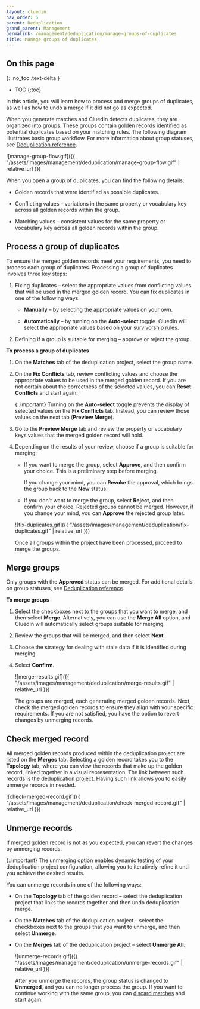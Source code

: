 ```yaml
---
layout: cluedin
nav_order: 5
parent: Deduplication
grand_parent: Management
permalink: /management/deduplication/manage-groups-of-duplicates
title: Manage groups of duplicates
---
```

## On this page
{: .no_toc .text-delta }
- TOC
{:toc}

In this article, you will learn how to process and merge groups of duplicates, as well as how to undo a merge if it did not go as expected.

When you generate matches and CluedIn detects duplicates, they are organized into groups. These groups contain golden records identified as potential duplicates based on your matching rules. The following diagram illustrates basic group workflow. For more information about group statuses, see [Deduplication reference](/management/deduplication/deduplication-reference).

![manage-group-flow.gif]({{ "/assets/images/management/deduplication/manage-group-flow.gif" | relative_url }})

When you open a group of duplicates, you can find the following details:

- Golden records that were identified as possible duplicates.

- Conflicting values – variations in the same property or vocabulary key across all golden records within the group.

- Matching values – consistent values for the same property or vocabulary key across all golden records within the group.

## Process a group of duplicates

To ensure the merged golden records meet your requirements, you need to process each group of duplicates. Processing a group of duplicates involves three key steps:

1. Fixing duplicates – select the appropriate values from conflicting values that will be used in the merged golden record. You can fix duplicates in one of the following ways:

    - **Manually** – by selecting the appropriate values on your own.

    - **Automatically** – by turning on the **Auto-select** toggle. CluedIn will select the appropriate values based on your [survivorship rules](/management/rules).

1. Defining if a group is suitable for merging – approve or reject the group.

**To process a group of duplicates**

1. On the **Matches** tab of the deduplication project, select the group name.

1. On the **Fix Conflicts** tab, review conflicting values and choose the appropriate values to be used in the merged golden record. If you are not certain about the correctness of the selected values, you can **Reset Conflicts** and start again.

    {:.important}
    Turning on the **Auto-select** toggle prevents the display of selected values on the **Fix Conflicts** tab. Instead, you can review those values on the next tab (**Preview Merge**).

1. Go to the **Preview Merge** tab and review the property or vocabulary keys values that the merged golden record will hold.

1. Depending on the results of your review, choose if a group is suitable for merging:

    - If you want to merge the group, select **Approve**, and then confirm your choice. This is a preliminary step before merging.

        If you change your mind, you can **Revoke** the approval, which brings the group back to the **New** status.

    - If you don't want to merge the group, select **Reject**, and then confirm your choice. Rejected groups cannot be merged. However, if you change your mind, you can **Approve** the rejected group later.

    ![fix-duplicates.gif]({{ "/assets/images/management/deduplication/fix-duplicates.gif" | relative_url }})

    Once all groups within the project have been processed, proceed to merge the groups.

## Merge groups

Only groups with the **Approved** status can be merged. For additional details on group statuses, see [Deduplication reference](/management/deduplication/deduplication-reference).

**To merge groups**

1. Select the checkboxes next to the groups that you want to merge, and then select **Merge**. Alternatively, you can use the **Merge All** option, and CluedIn will automatically select groups suitable for merging.

1. Review the groups that will be merged, and then select **Next**.

1. Choose the strategy for dealing with stale data if it is identified during merging.

1. Select **Confirm**.

    ![merge-results.gif]({{ "/assets/images/management/deduplication/merge-results.gif" | relative_url }})

    The groups are merged, each generating merged golden records. Next, check the merged golden records to ensure they align with your specific requirements. If you are not satisfied, you have the option to revert changes by unmerging records.

## Check merged record

All merged golden records produced within the deduplication project are listed on the **Merges** tab. Selecting a golden record takes you to the **Topology** tab, where you can view the records that make up the golden record, linked together in a visual representation. The link between such records is the deduplication project. Having such link allows you to easily unmerge records in needed.

![check-merged-record.gif]({{ "/assets/images/management/deduplication/check-merged-record.gif" | relative_url }})

## Unmerge records

If merged golden record is not as you expected, you can revert the changes by unmerging records.

{:.important}
The unmerging option enables dynamic testing of your deduplication project configuration, allowing you to iteratively refine it until you achieve the desired results.

You can unmerge records in one of the following ways:

- On the **Topology** tab of the golden record – select the deduplication project that links the records together and then undo deduplication merge.

- On the **Matches** tab of the deduplication project – select the checkboxes next to the groups that you want to unmerge, and then select **Unmerge**.

- On the **Merges** tab of the deduplication project – select **Unmerge All**.

    ![unmerge-records.gif]({{ "/assets/images/management/deduplication/unmerge-records.gif" | relative_url }})

    After you unmerge the records, the group status is changed to **Unmerged**, and you can no longer process the group. If you want to continue working with the same group, you can [discard matches](/management/deduplication/manage-a-deduplication-project#discard-matches) and start again.